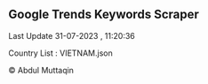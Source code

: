 

## Google Trends Keywords Scraper 
 
Last Update 31-07-2023 , 11:20:36

Country List :
VIETNAM.json



© Abdul Muttaqin 
